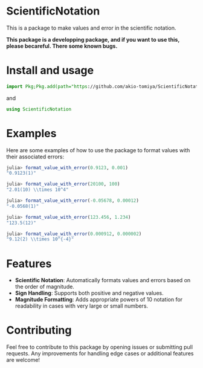 # ScientificNotation

This is a package to make values and error in the scientific notation.

**This package is a developping package, and 
if you want to use this, please becareful.
There some known bugs.**

# Install and usage
```julia
import Pkg;Pkg.add(path="https://github.com/akio-tomiya/ScientificNotation.jl")
```
and
```julia
using ScientificNotation
```

# Examples

Here are some examples of how to use the package to format values with their associated errors:

```julia
julia> format_value_with_error(0.9123, 0.001)
"0.9123(1)"

julia> format_value_with_error(20100, 100)
"2.01(10) \\times 10^4"

julia> format_value_with_error(-0.05678, 0.00012)
"-0.0568(1)"

julia> format_value_with_error(123.456, 1.234)
"123.5(12)"

julia> format_value_with_error(0.000912, 0.000002)
"9.12(2) \\times 10^{-4}"
```

# Features

- **Scientific Notation**: Automatically formats values and errors based on the order of magnitude.
- **Sign Handling**: Supports both positive and negative values.
- **Magnitude Formatting**: Adds appropriate powers of 10 notation for readability in cases with very large or small numbers.

# Contributing

Feel free to contribute to this package by opening issues or submitting pull requests. 
Any improvements for handling edge cases or additional features are welcome!
